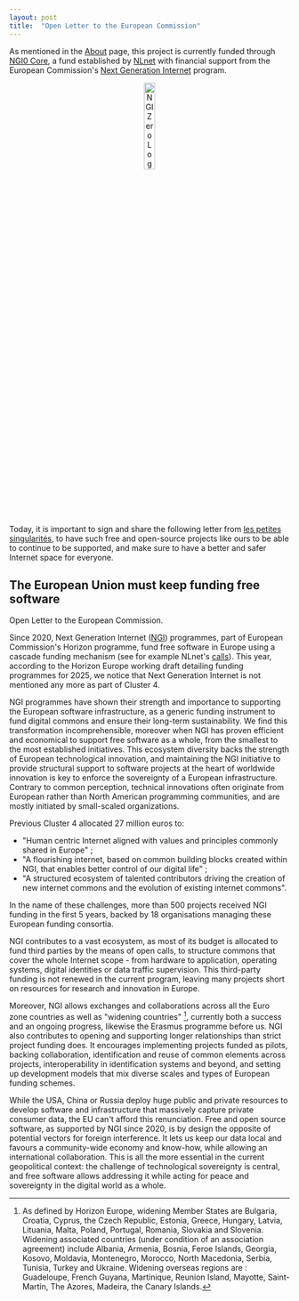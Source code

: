 ```yaml
---
layout: post
title:  "Open Letter to the European Commission"
---
```


As mentioned in the [About](about) page, this project is currently funded
through [NGI0 Core](https://nlnet.nl/core), a fund established by
[NLnet](https://nlnet.nl) with financial support from the European Commission's
[Next Generation Internet](https://ngi.eu) program.

<center><img src="https://nlnet.nl/image/logos/NGI0_tag.svg" alt="NGI Zero Logo" width="20%" /></center>

Today, it is important to sign and share the following letter from
[les petites singularités](https://pad.public.cat/lettre-NCP-NGI), to have such
free and open-source projects like ours to be able to continue to be supported,
and make sure to have a better and safer Internet space for everyone.

<!--more-->

## The European Union must keep funding free software

Open Letter to the European Commission.

Since 2020, Next Generation Internet ([NGI](https://www.ngi.eu)) programmes,
part of European Commission's Horizon programme, fund free software in Europe
using a cascade funding mechanism (see for example NLnet's
[calls](https://www.nlnet.nl/commonsfund)). This year, according to the Horizon
Europe working draft detailing funding programmes for 2025, we notice that Next
Generation Internet is not mentioned any more as part of Cluster&nbsp;4.

NGI programmes have shown their strength and importance to supporting the
European software infrastructure, as a generic funding instrument to fund
digital commons and ensure their long-term sustainability. We find this
transformation incomprehensible, moreover when NGI has proven efficient and
economical to support free software as a whole, from the smallest to the most
established initiatives. This ecosystem diversity backs the strength of European
technological innovation, and maintaining the NGI initiative to provide
structural support to software projects at the heart of worldwide innovation is
key to enforce the sovereignty of a European infrastructure.
Contrary to common perception, technical innovations often originate from
European rather than North American programming communities, and are mostly
initiated by small-scaled organizations.

Previous Cluster 4 allocated 27 million euros to:

- "Human centric Internet aligned with values and principles commonly shared in
   Europe" ;
- "A flourishing internet, based on common building blocks created within NGI,
   that enables better control of our digital life" ;
- "A structured ecosystem of talented contributors driving the creation of new
   internet commons and the evolution of existing internet commons".

In the name of these challenges, more than 500 projects received NGI funding in
the first 5 years, backed by 18 organisations managing these European funding
consortia.

NGI contributes to a vast ecosystem, as most of its budget is allocated to fund
third parties by the means of open calls, to structure commons that cover the
whole Internet scope - from hardware to application, operating systems, digital
identities or data traffic supervision. This third-party funding is not renewed
in the current program, leaving many projects short on resources for research
and innovation in Europe.

Moreover, NGI allows exchanges and collaborations across all the Euro zone
countries as well as "widening countries" [^1], currently both a success and an
ongoing progress, likewise the Erasmus programme before us. NGI also contributes
to opening and supporting longer relationships than strict project funding does.
It encourages implementing projects funded as pilots, backing collaboration,
identification and reuse of common elements across projects, interoperability in
identification systems and beyond, and setting up development models that mix
diverse scales and types of European funding schemes.

While the USA, China or Russia deploy huge public and private resources to
develop software and infrastructure that massively capture private consumer
data, the EU can't afford this renunciation.
Free and open source software, as supported by NGI since 2020, is by design the
opposite of potential vectors for foreign interference. It lets us keep our data
local and favours a community-wide economy and know-how, while allowing an
international collaboration.
This is all the more essential in the current geopolitical context: the
challenge of technological sovereignty is central, and free software allows
addressing it while acting for peace and sovereignty in the digital world as a
whole.

[^1]:
    As defined by Horizon Europe, widening Member States are Bulgaria, Croatia,
    Cyprus, the Czech Republic, Estonia, Greece, Hungary, Latvia, Lituania,
    Malta, Poland, Portugal, Romania, Slovakia and Slovenia. Widening associated
    countries (under condition of an association agreement) include Albania,
    Armenia, Bosnia, Feroe Islands, Georgia, Kosovo, Moldavia, Montenegro,
    Morocco, North Macedonia, Serbia, Tunisia, Turkey and Ukraine. Widening
    overseas regions are : Guadeloupe, French Guyana, Martinique, Reunion
    Island, Mayotte, Saint-Martin, The Azores, Madeira, the Canary Islands.
